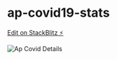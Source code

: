 # ap-covid19-stats

[Edit on StackBlitz ⚡️](https://stackblitz.com/edit/ap-covid19-stats)

![Ap Covid Details](https://user-images.githubusercontent.com/52166824/116054761-a72ec780-a699-11eb-8212-1369958d5041.png)
